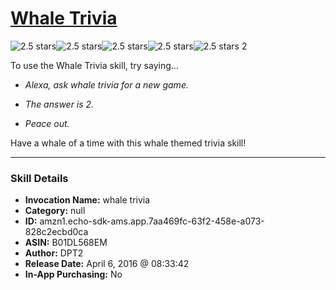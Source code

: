 # [Whale Trivia](http://alexa.amazon.com/#skills/amzn1.echo-sdk-ams.app.7aa469fc-63f2-458e-a073-828c2ecbd0ca)
![2.5 stars](../../images/ic_star_black_18dp_1x.png)![2.5 stars](../../images/ic_star_black_18dp_1x.png)![2.5 stars](../../images/ic_star_half_black_18dp_1x.png)![2.5 stars](../../images/ic_star_border_black_18dp_1x.png)![2.5 stars](../../images/ic_star_border_black_18dp_1x.png) 2

To use the Whale Trivia skill, try saying...

* *Alexa, ask whale trivia for a new game.*

* *The answer is 2.*

* *Peace out.*

Have a whale of a time with this whale themed trivia skill!

***

### Skill Details

* **Invocation Name:** whale trivia
* **Category:** null
* **ID:** amzn1.echo-sdk-ams.app.7aa469fc-63f2-458e-a073-828c2ecbd0ca
* **ASIN:** B01DL568EM
* **Author:** DPT2
* **Release Date:** April 6, 2016 @ 08:33:42
* **In-App Purchasing:** No

